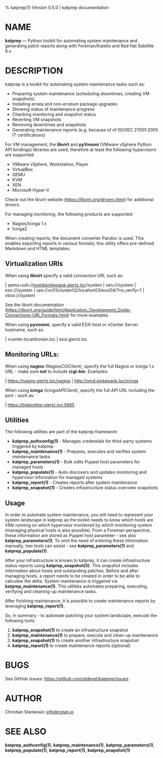 % katprep(1) Version 0.5.0 | katprep documentation

NAME
====

**katprep** — Python toolkit for automating system maintenance and generating patch reports along with Foreman/Katello and Red Hat Satellite 6.x

DESCRIPTION
===========

katprep is a toolkit for automating system maintenance tasks such as:

- Preparing system maintenance (scheduling downtimes, creating VM snapshots)
- Installing errata and non-erratum package upgrades
- Showing status of maintenance progress
- Checking monitoring and snapshot status
- Reverting VM snapshots
- Removing downtimes and snapshots
- Generating maintenance reports (e.g. because of of ISO/IEC 27001:2005 IT certifications)

For VM management, the **libvirt** and **pyVmomi** (VMware vSphere Python API bindings) libraries are used, therefore at least the following hypervisors are supported:
- VMware vSphere, Workstation, Player
- VirtualBox
- QEMU
- KVM
- XEN
- Microsoft Hyper-V

Check-out the libvirt website (https://libvirt.org/drivers.html) for additional drivers.

For managing monitoring, the following products are supported:
- Nagios/Icinga 1.x
- Icinga2

When creating reports, the document converter Pandoc is used. This enables exporting reports in various formats; this utility offers pre-defined Markdown and HTML templates.

Virtualization URIs
-------------------
When using **libvirt** specify a valid connection URI, such as:

| qemu+ssh://root@pinkepank.giertz.loc/system
| xen:///system
| esx:///system
| vpx://vc01/cluster02/locaiton03/esxi04/?no_verify=1
| vbox:///system

See the libvirt documentation (https://libvirt.org/guide/html/Application_Development_Guide-Connections-URI_Formats.html) for more examples.

When using **pyvmomi**, specify a valid ESXi host or vCenter Server hostname, such as:

| vcenter.localdomain.loc
| esxi.giertz.loc

Monitoring URLs:
----------------
When using **nagios** (_NagiosCGIClient_), specify the full Nagios or Icinga 1.x URL - make sure **not** to include **/cgi-bin**. Examples:

| https://nagios.giertz.loc/nagios
| http://omd.pinkepank.loc/icinga

When using **icinga** (_IcingaAPIClient_), specify the full API URL including the port - such as:

| https://bigbrother.giertz.loc:5665

Utilities
---------

The following utilities are part of the katprep framework:

- **katprep_authconfig(1)** - Manages credentials for third-party systems triggered by katprep
- **katprep_maintenance(1)** - Prepares, executes and verifies system maintenance tasks
- **katprep_parameters(1)** - Bulk edits Puppet host parameters for managed hosts
- **katprep_populate(1)** - Auto-discovers and updates monitoring and hypervisor information for managed systems
- **katprep_report(1)** - Creates reports after system maintenance
- **katprep_snapshot(1)** - Creates infrastructure status overview snapshots

Usage
-----

In order to automate system maintenance, you will need to represent your system landscape in katprep as the toolkit needs to know _which_ hosts are _VMs_ running on _which_ hypervisor monitored by _which_ monitoring system (managing physical hosts is also possible). From a Foreman perspective, these information are stored as Puppet host parameter - see also **katprep_parameters(1)**.
To omit the need of entering these information manually, two tools can assist - see **katprep_parameters(1)** and **katprep_populate(1)**.

After your infrastructure is known to katprep, it can create infrastructure status reports using **katprep_snapshot(5)**. This snapshot includes information about hosts and outstanding patches. Before and after managing hosts, a report needs to be created in order to be able to calculate the delta.
System maintenance is triggered via **katprep_maintenance(1)**. This utilities automates preparing, executing, verifying and cleaning-up maintenance tasks.

After finishing maintenance, it is possible to create maintenance reports by leveraging **katprep_report(1)**.

So, in summary - to automate patching your system landscape, execute the following tools:

1. **katprep_snapshot(1)** to create an infrastructure snapshot
2. **katprep_maintenance(1)** to prepare, execute and clean-up maintenance
3. **katprep_snapshot(1)** to create another infrastructure snapshot
4. **katprep_report(1)** to create maintenance reports (optional)

BUGS
====

See GitHub issues: <https://github.com/stdevel/katprep/issues>

AUTHOR
======

Christian Stankowic <info@cstan.io>

SEE ALSO
========

**katprep_authconfig(1)**, **katprep_maintenance(1)**, **katprep_parameters(1)**, **katprep_populate(1)**, **katprep_report(1)**, **katprep_snapshot(1)**
